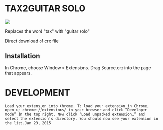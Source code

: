 TAX2GUITAR SOLO
=============

![](logo.png)

Replaces the word "tax" with "guitar solo"

[Direct download of crx file](https://github.com/coleww/cloud-to-butts/blob/master/Source.crx?raw=true)

Installation
------------

In Chrome, choose Window > Extensions.  Drag Source.crx into the page that appears.


DEVELOPMENT
===================

```
Load your extension into Chrome. To load your extension in Chrome, open up chrome://extensions/ in your browser and click “Developer mode” in the top right. Now click “Load unpacked extension…” and select the extension's directory. You should now see your extension in the list.Jan 23, 2015
```
